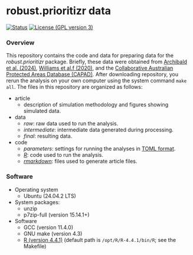 # robust.prioritizr data

[![Status](https://img.shields.io/badge/Status-release-brightgreen.svg?style=flat-square)]()
[![License (GPL version 3)](https://img.shields.io/badge/License-GNU%20GPL%20version%203-brightgreen.svg?style=flat-square)](http://opensource.org/licenses/GPL-3.0)

### Overview

This repository contains the code and data for preparing data for the _robust.prioritizr_ package. Briefly, these data were obtained from [Archibald et al. (2024)](https://doi.org/10.1093/gigascience/giae031), [Williams et al.f (2020)](https://doi.org/10.1016/j.oneear.2020.08.009), and the [Collaborative Australian Protected Areas Database (CAPAD)](https://arcg.is/1Dmb8b0). After downloading repository, you rerun the analysis on your own computer using the system command `make all`. The files in this repository are organized as follows:
* article
  + description of simulation methodology and figures showing simulated data.
* data
  + _raw_: raw data used to run the analysis.
  + _intermediate_: intermediate data generated during processing.
  + _final_: resulting data.
* code
  + _parameters_: settings for running the analyses in [TOML format](https://github.com/toml-lang/toml).
  + [_R_](www.r-project.org): code used to run the analysis.
  + [_rmarkdown_](wwww.rmarkdown.rstudio.com): files used to generate article files.

### Software

* Operating system
  + Ubuntu (24.04.2 LTS)
* System packages:
  + unzip
  + p7zip-full (version 15.14.1+)
* Software
  + GCC (version 11.4.0)
  + GNU make (version 4.3)
  + [R (version 4.4.1)](https://www.r-project.org) (default path is `/opt/R/R-4.4.1/bin/R`; see the Makefile)
